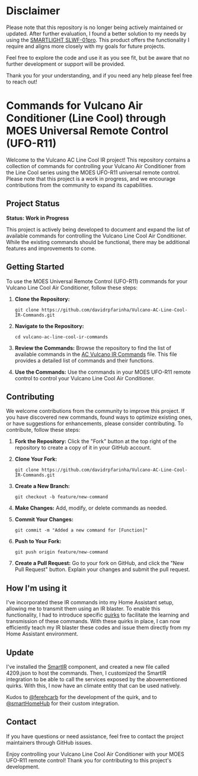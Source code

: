 # Disclaimer

Please note that this repository is no longer being actively maintained or updated. 
After further evaluation, I found a better solution to my needs by using the [SMARTLIGHT SLWF-01pro](https://smartlight.me/smart-home-devices/wifi-devices/wifi-dongle-air-conditioners-midea-idea-electrolux-for-home-assistant). 
This product offers the functionality I require and aligns more closely with my goals for future projects.

Feel free to explore the code and use it as you see fit, but be aware that no further development or support will be provided.

Thank you for your understanding, and if you need any help please feel free to reach out!



# Commands for Vulcano Air Conditioner (Line Cool) through MOES Universal Remote Control (UFO-R11) 

Welcome to the Vulcano AC Line Cool IR project! This repository contains a collection of commands for controlling your Vulcano Air Conditioner from the Line Cool series using the MOES UFO-R11 universal remote control. Please note that this project is a work in progress, and we encourage contributions from the community to expand its capabilities.

## Project Status

**Status: Work in Progress**

This project is actively being developed to document and expand the list of available commands for controlling the Vulcano Line Cool Air Conditioner. While the existing commands should be functional, there may be additional features and improvements to come.

## Getting Started

To use the MOES Universal Remote Control (UFO-R11) commands for your Vulcano Line Cool Air Conditioner, follow these steps:

1. **Clone the Repository:**
   ```
   git clone https://github.com/davidrpfarinha/Vulcano-AC-Line-Cool-IR-Commands.git
   ```

2. **Navigate to the Repository:**
   ```
   cd vulcano-ac-line-cool-ir-commands
   ```

3. **Review the Commands:**
   Browse the repository to find the list of available commands in the [AC Vulcano IR Commands](https://github.com/davidrpfarinha/Vulcano-AC-Line-Cool-IR-Commands/blob/main/4209.json) file. This file provides a detailed list of commands and their functions.

4. **Use the Commands:**
   Use the commands in your MOES UFO-R11 remote control to control your Vulcano Line Cool Air Conditioner.

## Contributing

We welcome contributions from the community to improve this project. If you have discovered new commands, found ways to optimize existing ones, or have suggestions for enhancements, please consider contributing. To contribute, follow these steps:

1. **Fork the Repository:**
   Click the "Fork" button at the top right of the repository to create a copy of it in your GitHub account.

2. **Clone Your Fork:**
   ```
   git clone https://github.com/davidrpfarinha/Vulcano-AC-Line-Cool-IR-Commands.git
   ```

3. **Create a New Branch:**
   ```
   git checkout -b feature/new-command
   ```

4. **Make Changes:**
   Add, modify, or delete commands as needed.

5. **Commit Your Changes:**
   ```
   git commit -m "Added a new command for [Function]"
   ```

6. **Push to Your Fork:**
   ```
   git push origin feature/new-command
   ```

7. **Create a Pull Request:**
   Go to your fork on GitHub, and click the "New Pull Request" button. Explain your changes and submit the pull request.

## How I'm using it

I've incorporated these IR commands into my Home Assistant setup, allowing me to transmit them using an IR blaster. 
To enable this functionality, I had to introduce specific [quirks](https://github.com/zigpy/zha-device-handlers/issues/1687#issuecomment-1424357574) to facilitate the learning and transmission of these commands. 
With these quirks in place, I can now efficiently teach my IR blaster these codes and issue them directly from my Home Assistant environment.

## Update

I've installed the [SmartIR](https://github.com/smartHomeHub/SmartIR/) component, and created a new file called 4209.json to host the commands.
Then, I customized the SmartIR integration to be able to call the services exposed by the abovementioned quirks.
With this, I now have an climate entity that can be used natively.

Kudos to [@ferehcarb](https://github.com/ferehcarb) for the development of the quirk, and to [@smartHomeHub](https://github.com/smartHomeHub/SmartIR) for their custom integration.

## Contact

If you have questions or need assistance, feel free to contact the project maintainers through GitHub issues.

Enjoy controlling your Vulcano Line Cool Air Conditioner with your MOES UFO-R11 remote control! Thank you for contributing to this project's development.
